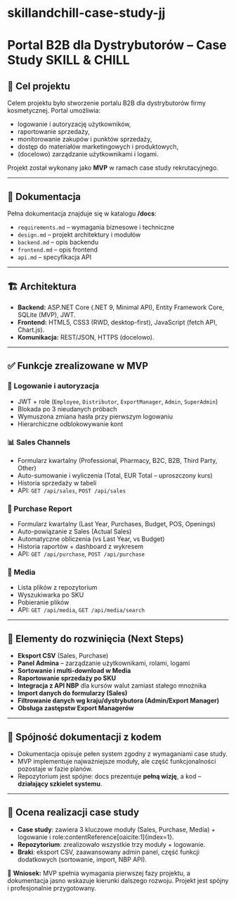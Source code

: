 # skillandchill-case-study-jj
# Portal B2B dla Dystrybutorów – Case Study SKILL & CHILL

## 📌 Cel projektu
Celem projektu było stworzenie portalu B2B dla dystrybutorów firmy kosmetycznej. Portal umożliwia:
- logowanie i autoryzację użytkowników,
- raportowanie sprzedaży,
- monitorowanie zakupów i punktów sprzedaży,
- dostęp do materiałów marketingowych i produktowych,
- (docelowo) zarządzanie użytkownikami i logami.

Projekt został wykonany jako **MVP** w ramach case study rekrutacyjnego.

---

## 📖 Dokumentacja
Pełna dokumentacja znajduje się w katalogu **/docs**:
- `requirements.md` – wymagania biznesowe i techniczne
- `design.md` – projekt architektury i modułów
- `backend.md` – opis backendu
- `frontend.md` – opis frontend
- `api.md` – specyfikacja API

---

## 🏗️ Architektura
- **Backend:** ASP.NET Core (.NET 9, Minimal API), Entity Framework Core, SQLite (MVP), JWT.
- **Frontend:** HTML5, CSS3 (RWD, desktop-first), JavaScript (fetch API, Chart.js).
- **Komunikacja:** REST/JSON, HTTPS (docelowo).

---

## ✅ Funkcje zrealizowane w MVP

### 🔐 Logowanie i autoryzacja
- JWT + role (`Employee`, `Distributor`, `ExportManager`, `Admin`, `SuperAdmin`)
- Blokada po 3 nieudanych próbach
- Wymuszona zmiana hasła przy pierwszym logowaniu
- Hierarchiczne odblokowywanie kont

### 📊 Sales Channels
- Formularz kwartalny (Professional, Pharmacy, B2C, B2B, Third Party, Other)
- Auto-sumowanie i wyliczenia (Total, EUR Total – uproszczony kurs)
- Historia sprzedaży w tabeli
- API: `GET /api/sales`, `POST /api/sales`

### 🛒 Purchase Report
- Formularz kwartalny (Last Year, Purchases, Budget, POS, Openings)
- Auto-powiązanie z Sales (Actual Sales)
- Automatyczne obliczenia (vs Last Year, vs Budget)
- Historia raportów + dashboard z wykresem
- API: `GET /api/purchase`, `POST /api/purchase`

### 📂 Media
- Lista plików z repozytorium
- Wyszukiwarka po SKU
- Pobieranie plików
- API: `GET /api/media`, `GET /api/media/search`

---

## 🚧 Elementy do rozwinięcia (Next Steps)

- **Eksport CSV** (Sales, Purchase)  
- **Panel Admina** – zarządzanie użytkownikami, rolami, logami  
- **Sortowanie i multi-download w Media**  
- **Raportowanie sprzedaży po SKU**  
- **Integracja z API NBP** dla kursów walut zamiast stałego mnożnika  
- **Import danych do formularzy (Sales)**  
- **Filtrowanie danych wg kraju/dystrybutora (Admin/Export Manager)**  
- **Obsługa zastępstw Export Managerów**  

---

## 🧪 Spójność dokumentacji z kodem
- Dokumentacja opisuje pełen system zgodny z wymaganiami case study.  
- MVP implementuje najważniejsze moduły, ale część funkcjonalności pozostaje w fazie planów.  
- Repozytorium jest spójne: docs prezentuje **pełną wizję**, a kod – **działający szkielet systemu**.

---

## 🎯 Ocena realizacji case study
- **Case study**: zawiera 3 kluczowe moduły (Sales, Purchase, Media) + logowanie i role:contentReference[oaicite:1]{index=1}.  
- **Repozytorium**: zrealizowało wszystkie trzy moduły + logowanie.  
- **Braki**: eksport CSV, zaawansowany admin panel, część funkcji dodatkowych (sortowanie, import, NBP API).  

📌 **Wniosek:** MVP spełnia wymagania pierwszej fazy projektu, a dokumentacja jasno wskazuje kierunki dalszego rozwoju. Projekt jest spójny i profesjonalnie przygotowany.
